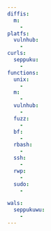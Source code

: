 ```yaml
---
diffis:
  m:
    -
platfs:
  vulnhub:
    -
curls:
  seppuku:
    -
functions:
  unix:
    -
  m:
    -
  vulnhub:
    -
  fuzz:
    -
  bf:
    -
  rbash:
    -
  ssh:
    -
  rwp:
    -
  sudo:
    -

wals:
  seppukuwu:
    -
---
```

